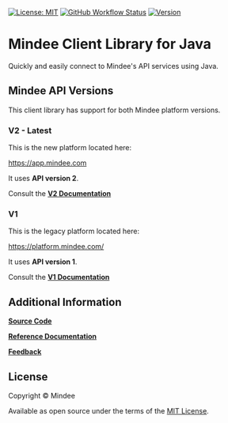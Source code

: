 [![License: MIT](https://img.shields.io/github/license/mindee/mindee-api-java)](https://opensource.org/licenses/MIT) [![GitHub Workflow Status](https://img.shields.io/github/actions/workflow/status/mindee/mindee-api-java/push-main-branch.yml)](https://github.com/mindee/mindee-api-java) [![Version](https://img.shields.io/maven-central/v/com.mindee.sdk/mindee-api-java)](https://mvnrepository.com/artifact/com.mindee.sdk/mindee-api-java)

# Mindee Client Library for Java
Quickly and easily connect to Mindee's API services using Java.


## Mindee API Versions
This client library has support for both Mindee platform versions.

### V2 - Latest
This is the new platform located here:

https://app.mindee.com

It uses **API version 2**.

Consult the
**[V2 Documentation](https://docs.mindee.com/integrations/client-libraries-sdk)**


### V1
This is the legacy platform located here:

https://platform.mindee.com/

It uses **API version 1**.

Consult the
**[V1 Documentation](https://docs.mindee.com/v1/libraries/java-ocr-sdk)**

## Additional Information

**[Source Code](https://github.com/mindee/mindee-api-java)**

**[Reference Documentation](https://mindee.github.io/mindee-api-java/)**

**[Feedback](https://feedback.mindee.com/)**

## License
Copyright © Mindee

Available as open source under the terms of the [MIT License](https://opensource.org/licenses/MIT).
